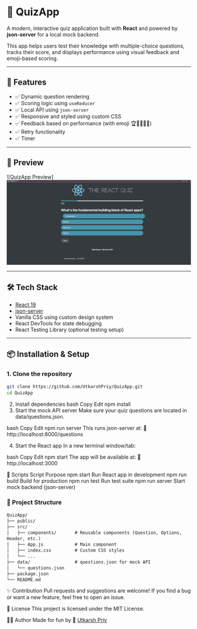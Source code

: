 # 🎯 QuizApp

A modern, interactive quiz application built with **React** and powered by **json-server** for a local mock backend.

This app helps users test their knowledge with multiple-choice questions, tracks their score, and displays performance using visual feedback and emoji-based scoring.

---

## 🚀 Features

- ✅ Dynamic question rendering
- ✅ Scoring logic using `useReducer`
- ✅ Local API using `json-server`
- ✅ Responsive and styled using custom CSS
- ✅ Feedback based on performance (with emoji 🏆🥇🤩🤦‍♂️)
- ✅ Retry functionality
- ✅ Timer
---

## 📸 Preview

![QuizApp Preview]
![alt text](image-1.png)

---

## 🛠️ Tech Stack

- [React 19](https://reactjs.org/)
- [json-server](https://github.com/typicode/json-server)
- Vanilla CSS using custom design system
- React DevTools for state debugging
- React Testing Library (optional testing setup)

---

## 📦 Installation & Setup

### 1. Clone the repository

```bash
git clone https://github.com/UtkarshPriy/QuizApp.git
cd QuizApp
```

2. Install dependencies
   bash
   Copy
   Edit
   npm install
3. Start the mock API server
   Make sure your quiz questions are located in data/questions.json.

bash
Copy
Edit
npm run server
This runs json-server at:
📍 http://localhost:8000/questions

4. Start the React app
   In a new terminal window/tab:

bash
Copy
Edit
npm start
The app will be available at:
📍 http://localhost:3000

🧪 Scripts
Script Purpose
npm start Run React app in development
npm run build Build for production
npm run test Run test suite
npm run server Start mock backend (json-server)

### 📁 Project Structure

```
QuizApp/
├── public/
├── src/
│   ├── components/       # Reusable components (Question, Options, Header, etc.)
│   ├── App.js            # Main component
│   ├── index.css         # Custom CSS styles
│   └── ...
├── data/                 # questions.json for mock API
│   └── questions.json
├── package.json
└── README.md

```

✨ Contribution
Pull requests and suggestions are welcome!
If you find a bug or want a new feature, feel free to open an issue.

📝 License
This project is licensed under the MIT License.

🙋‍♂️ Author
Made for fun by
🔗 [Utkarsh Priy](https://github.com/UtkarshPriy)
